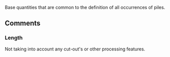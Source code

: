 Base quantities that are common to the definition of all occurrences of piles.

<!-- end of short definition -->



## Comments

### Length

Not taking into account any cut-out's or other processing features.

